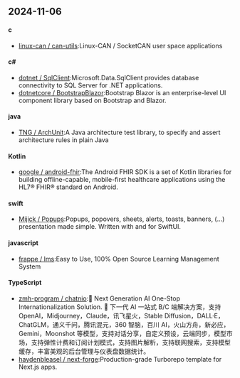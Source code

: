 ## 2024-11-06
#### c
* [linux-can / can-utils](https://github.com/linux-can/can-utils):Linux-CAN / SocketCAN user space applications
#### c#
* [dotnet / SqlClient](https://github.com/dotnet/SqlClient):Microsoft.Data.SqlClient provides database connectivity to SQL Server for .NET applications.
* [dotnetcore / BootstrapBlazor](https://github.com/dotnetcore/BootstrapBlazor):Bootstrap Blazor is an enterprise-level UI component library based on Bootstrap and Blazor.
#### java
* [TNG / ArchUnit](https://github.com/TNG/ArchUnit):A Java architecture test library, to specify and assert architecture rules in plain Java
#### Kotlin
* [google / android-fhir](https://github.com/google/android-fhir):The Android FHIR SDK is a set of Kotlin libraries for building offline-capable, mobile-first healthcare applications using the HL7® FHIR® standard on Android.
#### swift
* [Mijick / Popups](https://github.com/Mijick/Popups):Popups, popovers, sheets, alerts, toasts, banners, (...) presentation made simple. Written with and for SwiftUI.
#### javascript
* [frappe / lms](https://github.com/frappe/lms):Easy to Use, 100% Open Source Learning Management System
#### TypeScript
* [zmh-program / chatnio](https://github.com/zmh-program/chatnio):🚀 Next Generation AI One-Stop Internationalization Solution. 🚀 下一代 AI 一站式 B/C 端解决方案，支持 OpenAI，Midjourney，Claude，讯飞星火，Stable Diffusion，DALL·E，ChatGLM，通义千问，腾讯混元，360 智脑，百川 AI，火山方舟，新必应，Gemini，Moonshot 等模型，支持对话分享，自定义预设，云端同步，模型市场，支持弹性计费和订阅计划模式，支持图片解析，支持联网搜索，支持模型缓存，丰富美观的后台管理与仪表盘数据统计。
* [haydenbleasel / next-forge](https://github.com/haydenbleasel/next-forge):Production-grade Turborepo template for Next.js apps.
